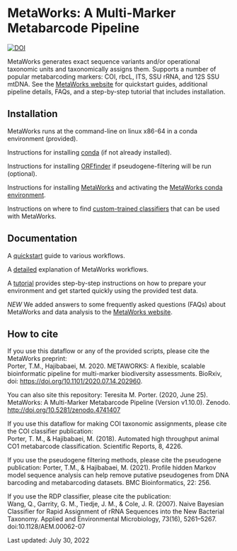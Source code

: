 # MetaWorks: A Multi-Marker Metabarcode Pipeline

[![DOI](https://zenodo.org/badge/DOI/10.5281/zenodo.4741407.svg)](https://doi.org/10.5281/zenodo.4741407)  

MetaWorks generates exact sequence variants and/or operational taxonomic units and taxonomically assigns them.  Supports a number of popular metabarcoding markers: COI, rbcL, ITS, SSU rRNA, and 12S SSU mtDNA.  See the [MetaWorks website](https://terrimporter.github.io/MetaWorksSite) for quickstart guides, additional pipeline details, FAQs, and a step-by-step tutorial that includes installation.

## Installation

MetaWorks runs at the command-line on linux x86-64 in a conda environment (provided).

Instructions for installing [conda](https://terrimporter.github.io/MetaWorksSite/tutorial/#InstallConda) (if not already installed).

Instructions for installing [ORFfinder](https://terrimporter.github.io/MetaWorksSite/tutorial/#InstallORFfinder) if pseudogene-filtering will be run (optional).

Instructions for installing [MetaWorks](https://terrimporter.github.io/MetaWorksSite/tutorial/#InstallMetaWorks) and activating the [MetaWorks conda environment](https://terrimporter.github.io/MetaWorksSite/tutorial/#ActivateMetaWorksEnv).

Instructions on where to find [custom-trained classifiers](https://terrimporter.github.io/MetaWorksSite/#classifier_table) that can be used with MetaWorks.

## Documentation

A [quickstart](https://terrimporter.github.io/MetaWorksSite/quickstart/) guide to various workflows.

A [detailed](https://terrimporter.github.io/MetaWorksSite/details/) explanation of MetaWorks workflows.

A [tutorial](https://terrimporter.github.io/MetaWorksSite/tutorial/) provides step-by-step instructions on how to prepare your environment and get started quickly using the provided test data.

*NEW* We added answers to some frequently asked questions (FAQs) about MetaWorks and data analysis to the [MetaWorks website](https://terrimporter.github.io/MetaWorksSite/faq).

## How to cite

If you use this dataflow or any of the provided scripts, please cite the MetaWorks preprint:  
Porter, T.M., Hajibabaei, M. 2020.  METAWORKS: A flexible, scalable bioinformatic pipeline for multi-marker biodiversity assessments.  BioRxiv, doi: https://doi.org/10.1101/2020.07.14.202960.

You can also site this repository:
Teresita M. Porter. (2020, June 25). MetaWorks: A Multi-Marker Metabarcode Pipeline (Version v1.10.0). Zenodo. http://doi.org/10.5281/zenodo.4741407 

If you use this dataflow for making COI taxonomic assignments, please cite the COI classifier publication:  
Porter, T. M., & Hajibabaei, M. (2018). Automated high throughput animal CO1 metabarcode classification. Scientific Reports, 8, 4226.  

If you use the pseudogene filtering methods, please cite the pseudogene publication:
Porter, T.M., & Hajibabaei, M. (2021). Profile hidden Markov model sequence analysis can help remove putative pseudogenes from DNA barcoding and metabarcoding datasets. BMC Bioinformatics, 22: 256. 

If you use the RDP classifier, please cite the publication:  
Wang, Q., Garrity, G. M., Tiedje, J. M., & Cole, J. R. (2007). Naive Bayesian Classifier for Rapid Assignment of rRNA Sequences into the New Bacterial Taxonomy. Applied and Environmental Microbiology, 73(16), 5261–5267. doi:10.1128/AEM.00062-07  

Last updated: July 30, 2022
